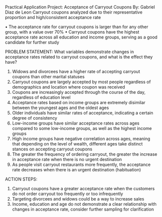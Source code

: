 Practical Application Project: Acceptance of Carryout Coupons
By: Gabriel Diaz de Leon
Carryout coupons analyzed due to their representative proportion and high/consistent acceptance rate

•	The acceptance rate for carryout coupons is larger than for any other group, with a value over 70%
•	Carryout coupons have the highest acceptance rate across all education and income groups, serving as a good candidate for further study


PROBLEM STATEMENT: 
What variables demonstrate changes in acceptance rates related to carryout coupons, and what is the effect they have?

1)	Widows and divorcees have a higher rate of accepting carryout coupons than other marital statuses
2)	Carryout coupons are largely accepted by most people regardless of demographics and location where coupon was received
3)	Coupons are increasingly accepted through the course of the day, regardless of education level
4)	Acceptance rates based on income groups are extremely disimilar between the youngest ages and the oldest ages
5)	Older individuals have similar rates of acceptance, indicating a certain degree of consistency
6)	Low-income groups have similar acceptance rates across ages compared to some low-income groups, as well as the highest income groups
7)	High income groups have negative correlation across ages, meaning that depending on the level of wealth, different ages take distinct stances on accepting carryout coupons
8)	The greater the frequency of ordering carryout, the greater the increase in acceptance rate when there is no urgent destination
9)	As people visit carryout restaurants more frequently, the acceptance rate decreases when there is an urgent destination (habituation)

ACTION STEPS:
1) Carryout coupons have a greater acceptance rate when the customers do not order carryout too frequently or too infrequently
2) Targeting divorcees and widows could be a way to increase sales
3) Income, education and age do not demonstrate a clear relationship with changes in acceptance rate, consider further sampling for clarification
